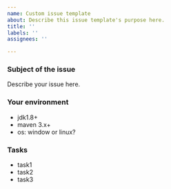 ```yaml
---
name: Custom issue template
about: Describe this issue template's purpose here.
title: ''
labels: ''
assignees: ''

---
```


### Subject of the issue
Describe your issue here.

### Your environment
* jdk1.8+
* maven 3.x+
* os: window or linux?

### Tasks
* task1
* task2
* task3
